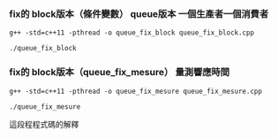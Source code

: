 

### fix的 block版本（條件變數）  queue版本 一個生產者一個消費者 
```
g++ -std=c++11 -pthread -o queue_fix_block queue_fix_block.cpp
```
```
./queue_fix_block
```


### fix的 block版本（queue_fix_mesure） 量測響應時間
```
g++ -std=c++11 -pthread -o queue_fix_mesure queue_fix_mesure.cpp
```
```
./queue_fix_mesure
```


這段程程式碼的解釋